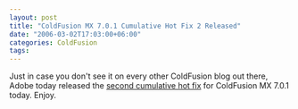 ```yaml
---
layout: post
title: "ColdFusion MX 7.0.1 Cumulative Hot Fix 2 Released"
date: "2006-03-02T17:03:00+06:00"
categories: ColdFusion 
tags: 
---
```


Just in case you don't see it on every other ColdFusion blog out there, Adobe today released the <a href="http://www.macromedia.com/cfusion/knowledgebase/index.cfm?id=aae43964">second cumulative hot fix</a> for ColdFusion MX 7.0.1 today. Enjoy.